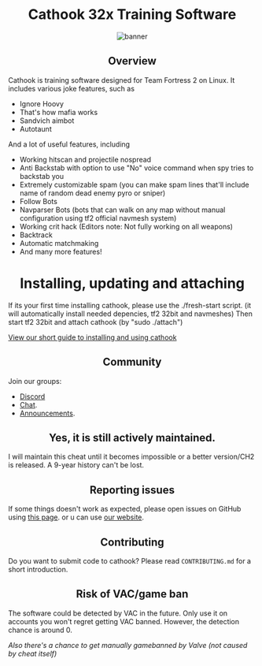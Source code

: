 <div align="center">

# Cathook 32x Training Software

</div>

<div align="center">
    <img src="https://i.ibb.co/FHM2JXY/cathook.png" alt="banner">
</div>

<div align="center">

## Overview

</div>


Cathook is training software designed for Team Fortress 2 on Linux. It includes various joke features, such as

* Ignore Hoovy
* That's how mafia works
* Sandvich aimbot
* Autotaunt

And a lot of useful features, including

* Working hitscan and projectile nospread
* Anti Backstab with option to use "No" voice command when spy tries to backstab you
* Extremely customizable spam (you can make spam lines that'll include name of random dead enemy pyro or sniper)
* Follow Bots
* Navparser Bots (bots that can walk on any map without manual configuration using tf2 official navmesh system)
* Working crit hack (Editors note: Not fully working on all weapons)
* Backtrack
* Automatic matchmaking
* And many more features!

<div align="center">

# Installing, updating and attaching

</div>

If its your first time installing cathook, please use the ./fresh-start script.
(it will automatically install needed depencies, tf2 32bit and navmeshes)
Then start tf2 32bit and attach cathook (by "sudo ./attach")

[View our short guide to installing and using cathook](https://cathook.org/docs) 

<div align="center">

## Community

</div>
Join our groups:

- [Discord](https://discord.gg/FnPer9Nk5E)
- [Chat](https://t.me/cathookcom).
- [Announcements](https://t.me/cathookmel).
<div align="center">

## Yes, it is still actively maintained.

</div>

I will maintain this cheat until it becomes impossible or a better version/CH2 is released.
A 9-year history can't be lost.

<div align="center">

## Reporting issues

</div>

If some things doesn't work as expected, please open issues on GitHub using [this page](https://github.com/MistakesMultiplied/cathook/issues).
or u can use [our website](https://cathook.org/support).

<div align="center">

## Contributing

</div>

Do you want to submit code to cathook? Please read `CONTRIBUTING.md` for a short introduction.

<div align="center">

## Risk of VAC/game ban

</div>

The software could be detected by VAC in the future. Only use it on accounts you won't regret getting VAC banned. However, the detection chance is around 0.

*Also there's a chance to get manually gamebanned by Valve (not caused by cheat itself)*
